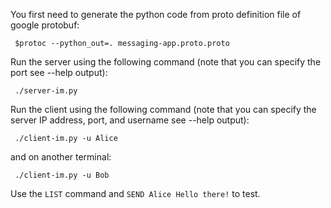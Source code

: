 

You first need to generate the python code from proto definition file of google protobuf:

```
 $protoc --python_out=. messaging-app.proto.proto
 ```
 
 Run the server using the following command (note that you can specify the port see --help output):
 
```
 ./server-im.py
```
 
 Run the client using the following command (note that you can specify the server IP address, port, and username see --help output):
 
```
 ./client-im.py -u Alice
```
and on another terminal:

```
 ./client-im.py -u Bob
```

 Use the ```LIST``` command and ```SEND Alice Hello there!``` to test.
 
 
 
